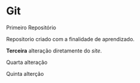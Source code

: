 # Git
 Primeiro Repositório

 Repositorio criado com a finalidade de aprendizado.

 **Terceira** alteração diretamente do *site*.

 Quarta alteração
 
 Quinta alterção 
